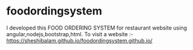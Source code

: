 # foodordingsystem
I developed this FOOD ORDERING SYSTEM for restaurant website using angular,nodejs,bootstrap,html.
To visit a website :-   https://sheshibalam.github.io/foodordingsystem.github.io/
